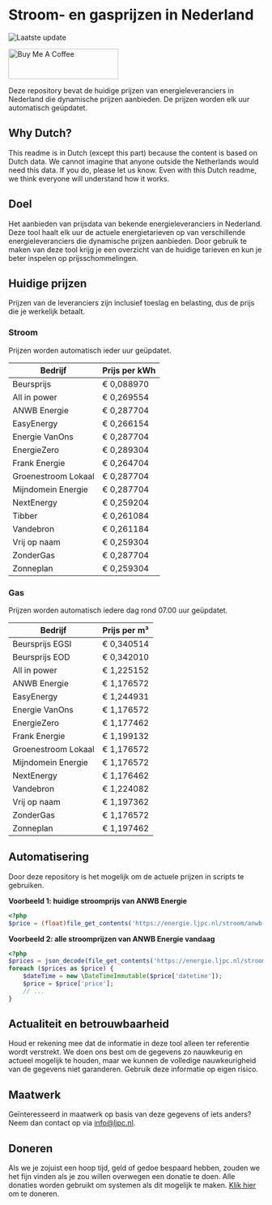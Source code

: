 # Stroom- en gasprijzen in Nederland

![Laatste update](https://img.shields.io/badge/laatste%20update-2024--09--19%2022%3A00%20CET-brightgreen)

<a href="https://www.buymeacoffee.com/Lars-" target="_blank"><img src="https://cdn.buymeacoffee.com/buttons/v2/default-orange.png" alt="Buy Me A Coffee" height="60" style="height: 60px !important;width: 217px !important;" ></a>

Deze repository bevat de huidige prijzen van energieleveranciers in Nederland die dynamische prijzen aanbieden. De prijzen worden elk uur automatisch geüpdatet.

## Why Dutch?

This readme is in Dutch (except this part) because the content is based on Dutch data. We cannot imagine that anyone outside the Netherlands would need this data. If you do, please let us know. Even with this Dutch readme, we think
everyone will understand how it works.

## Doel

Het aanbieden van prijsdata van bekende energieleveranciers in Nederland. Deze tool haalt elk uur de actuele energietarieven op van verschillende energieleveranciers die dynamische prijzen aanbieden. Door gebruik te maken van deze tool
krijg je een overzicht van de huidige tarieven en kun je beter inspelen op prijsschommelingen.

## Huidige prijzen

Prijzen van de leveranciers zijn inclusief toeslag en belasting, dus de prijs die je werkelijk betaalt.

### Stroom

Prijzen worden automatisch ieder uur geüpdatet.

 Bedrijf | Prijs per kWh 
---------|---------------
Beursprijs | € 0,088970
All in power | € 0,269554
ANWB Energie | € 0,287704
EasyEnergy | € 0,266154
Energie VanOns | € 0,287704
EnergieZero | € 0,289304
Frank Energie | € 0,264704
Groenestroom Lokaal | € 0,287704
Mijndomein Energie | € 0,287704
NextEnergy | € 0,259204
Tibber | € 0,261084
Vandebron | € 0,261184
Vrij op naam | € 0,259304
ZonderGas | € 0,287704
Zonneplan | € 0,259304


### Gas

Prijzen worden automatisch iedere dag rond 07.00 uur geüpdatet.

 Bedrijf | Prijs per m³ 
---------|--------------
Beursprijs EGSI | € 0,340514
Beursprijs EOD | € 0,342010
All in power | € 1,225152
ANWB Energie | € 1,176572
EasyEnergy | € 1,244931
Energie VanOns | € 1,176572
EnergieZero | € 1,177462
Frank Energie | € 1,199132
Groenestroom Lokaal | € 1,176572
Mijndomein Energie | € 1,176572
NextEnergy | € 1,176462
Vandebron | € 1,224082
Vrij op naam | € 1,197362
ZonderGas | € 1,176572
Zonneplan | € 1,197462


## Automatisering

Door deze repository is het mogelijk om de actuele prijzen in scripts te gebruiken.

**Voorbeeld 1: huidige stroomprijs van ANWB Energie**

```php
<?php
$price = (float)file_get_contents('https://energie.ljpc.nl/stroom/anwb-energie-nu.txt');

```

**Voorbeeld 2: alle stroomprijzen van ANWB Energie vandaag**

```php
<?php
$prices = json_decode(file_get_contents('https://energie.ljpc.nl/stroom/all-in-power-vandaag.json'),true);
foreach ($prices as $price) {
    $dateTime = new \DateTimeImmutable($price['datetime']);
    $price = $price['price'];
    // ...
}
```

## Actualiteit en betrouwbaarheid

Houd er rekening mee dat de informatie in deze tool alleen ter referentie wordt verstrekt. We doen ons best om de gegevens zo nauwkeurig en actueel mogelijk te houden, maar we kunnen de volledige nauwkeurigheid van de gegevens niet
garanderen. Gebruik deze informatie op eigen risico.

## Maatwerk

Geïnteresseerd in maatwerk op basis van deze gegevens of iets anders? Neem dan contact op
via [info@ljpc.nl](mailto:info@ljpc.nl?subject=Energie%20prijzen).

## Doneren

Als we je zojuist een hoop tijd, geld of gedoe bespaard hebben, zouden we het fijn vinden als je zou willen overwegen een
donatie te doen. Alle donaties worden gebruikt om systemen als dit mogelijk te
maken. [Klik hier](https://www.buymeacoffee.com/Lars-) om te doneren.
